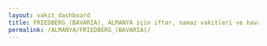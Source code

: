 ```yaml
---
layout: vakit_dashboard
title: FRIEDBERG_(BAVARIA), ALMANYA için iftar, namaz vakitleri ve hava durumu - ilçe/eyalet seç
permalink: /ALMANYA/FRIEDBERG_(BAVARIA)/
---
```


<script type="text/javascript">
  var GLOBAL_COUNTRY = 'ALMANYA';
  var GLOBAL_CITY = 'FRIEDBERG_(BAVARIA)';
  var GLOBAL_STATE = '';
  var lat = 72;
  var lon = 21;
</script>
